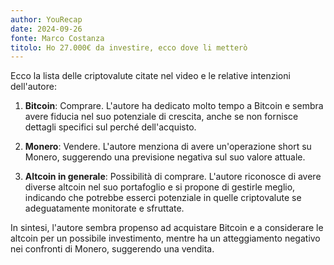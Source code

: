 ```yaml
---
author: YouRecap
date: 2024-09-26
fonte: Marco Costanza
titolo: Ho 27.000€ da investire, ecco dove li metterò
---
```


Ecco la lista delle criptovalute citate nel video e le relative intenzioni dell'autore:

1. **Bitcoin**: Comprare. L'autore ha dedicato molto tempo a Bitcoin e sembra avere fiducia nel suo potenziale di crescita, anche se non fornisce dettagli specifici sul perché dell'acquisto.

2. **Monero**: Vendere. L'autore menziona di avere un'operazione short su Monero, suggerendo una previsione negativa sul suo valore attuale.

3. **Altcoin in generale**: Possibilità di comprare. L'autore riconosce di avere diverse altcoin nel suo portafoglio e si propone di gestirle meglio, indicando che potrebbe esserci potenziale in quelle criptovalute se adeguatamente monitorate e sfruttate.

In sintesi, l'autore sembra propenso ad acquistare Bitcoin e a considerare le altcoin per un possibile investimento, mentre ha un atteggiamento negativo nei confronti di Monero, suggerendo una vendita.
